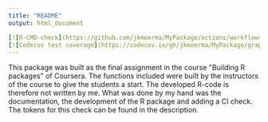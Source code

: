 ```yaml
---
title: "README"
output: html_document

[![R-CMD-check](https://github.com/jkmoerma/MyPackage/actions/workflows/R-CMD-check.yaml/badge.svg)](https://github.com/jkmoerma/MyPackage/actions/workflows/R-CMD-check.yaml)
[![Codecov test coverage](https://codecov.io/gh/jkmoerma/MyPackage/graph/badge.svg)](https://app.codecov.io/gh/jkmoerma/MyPackage)
---
```


This package was built as the final assignment in the course "Building R packages" of Coursera. 
The functions included were built by the instructors of the course to give the students a start. 
The developed R-code is therefore not written by me. 
What was done by my hand was the documentation, the development of the R package and adding a CI check.
The tokens for this check can be found in the description.
